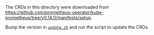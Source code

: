 The CRDs in this directory were downloaded from
https://github.com/prometheus-operator/kube-prometheus/tree/v0.14.0/manifests/setup.

Bump the version in [`update.sh`](../update.sh) and run the script to update the CRDs.

